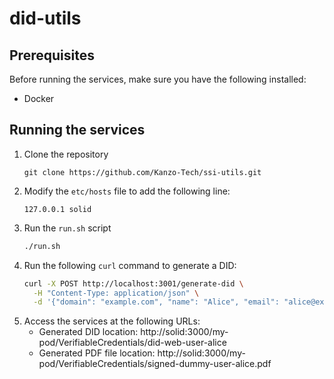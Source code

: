 # did-utils

## Prerequisites

Before running the services, make sure you have the following installed:

- Docker

## Running the services

1. Clone the repository
   ```
   git clone https://github.com/Kanzo-Tech/ssi-utils.git
   ```
2. Modify the `etc/hosts` file to add the following line:
   ```
   127.0.0.1 solid
   ```
3. Run the `run.sh` script
   ```sh
   ./run.sh
   ```
4. Run the following `curl` command to generate a DID:
   ```sh
   curl -X POST http://localhost:3001/generate-did \
     -H "Content-Type: application/json" \
     -d '{"domain": "example.com", "name": "Alice", "email": "alice@example.com", "dni": "123456789"}'
   ```
5. Access the services at the following URLs:
   - Generated DID location: http://solid:3000/my-pod/VerifiableCredentials/did-web-user-alice
   - Generated PDF file location: http://solid:3000/my-pod/VerifiableCredentials/signed-dummy-user-alice.pdf
